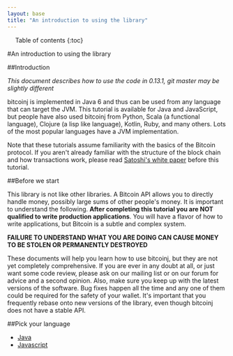 ```yaml
---
layout: base
title: "An introduction to using the library"
---
```


<div markdown="1" id="toc" class="toc"><div markdown="1">

* Table of contents
{:toc}

</div></div>

<div markdown="1" class="toccontent">

#An introduction to using the library

##Introduction

_This document describes how to use the code in 0.13.1, git master may be slightly different_

bitcoinj is implemented in Java 6 and thus can be used from any language that can target the JVM. This tutorial is available for Java and JavaScript, but people have also used bitcoinj from Python, Scala (a functional language), Clojure (a lisp like language), Kotlin, Ruby, and many others. Lots of the most popular languages have a JVM implementation.

Note that these tutorials assume familiarity with the basics of the Bitcoin protocol. If you aren't already familiar with the structure of the block chain and how transactions work, please read [Satoshi's white paper](https://bitcoin.org/bitcoin.pdf) before this tutorial.


##Before we start

This library is not like other libraries. A Bitcoin API allows you to directly handle money, possibly large sums of other people's money. It is important to understand the following. **After completing this tutorial you are NOT qualified to write production applications**. You will have a flavor of how to write applications, but Bitcoin is a subtle and complex system.

**FAILURE TO UNDERSTAND WHAT YOU ARE DOING CAN CAUSE MONEY TO BE STOLEN OR PERMANENTLY DESTROYED**

These documents will help you learn how to use bitcoinj, but they are not yet completely comprehensive. If you are ever in any doubt at all, or just want some code review, please ask on our mailing list or on our forum for advice and a second opinion. Also, make sure you keep up with the latest versions of the software. Bug fixes happen all the time and any one of them could be required for the safety of your wallet. It's important that you frequently rebase onto new versions of the library, even though bitcoinj does not have a stable API.

##Pick your language

* <a href="/getting-started-java">Java</a>
* <a href="/getting-started-js">Javascript</a>

</div>